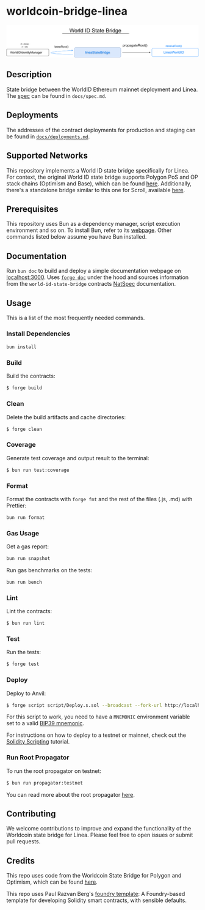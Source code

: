 # worldcoin-bridge-linea

![spec](docs/state-bridge.svg)

## Description

State bridge between the WorldID Ethereum mainnet deployment and Linea. The [spec](./docs/spec.md) can be found in
`docs/spec.md`.

## Deployments

The addresses of the contract deployments for production and staging can be found in
[`docs/deployments.md`](./docs/deployments.md).

## Supported Networks

This repository implements a World ID state bridge specifically for Linea. For context, the original World ID state
bridge supports Polygon PoS and OP stack chains (Optimism and Base), which can be found
[here](https://github.com/worldcoin/world-id-state-bridge). Additionally, there's a standalone bridge similar to this
one for Scroll, available [here](https://github.com/dragan2234/worldcoin-scroll-bridge).

## Prerequisites

This repository uses Bun as a dependency manager, script execution environment and so on. To install Bun, refer to its
[webpage](https://bun.sh/docs/installation). Other commands listed below assume you have Bun installed.

## Documentation

Run `bun doc` to build and deploy a simple documentation webpage on [localhost:3000](https://localhost:3000). Uses
[`forge doc`](https://book.getfoundry.sh/reference/forge/forge-doc#forge-doc) under the hood and sources information
from the `world-id-state-bridge` contracts [NatSpec](https://docs.soliditylang.org/en/latest/natspec-format.html)
documentation.

## Usage

This is a list of the most frequently needed commands.

### Install Dependencies

```sh
bun install
```

### Build

Build the contracts:

```sh
$ forge build
```

### Clean

Delete the build artifacts and cache directories:

```sh
$ forge clean
```

### Coverage

Generate test coverage and output result to the terminal:

```sh
$ bun run test:coverage
```

### Format

Format the contracts with `forge fmt` and the rest of the files (.js, .md) with Prettier:

```sh
bun run format
```

### Gas Usage

Get a gas report:

```sh
bun run snapshot
```

Run gas benchmarks on the tests:

```sh
bun run bench
```

### Lint

Lint the contracts:

```sh
$ bun run lint
```

### Test

Run the tests:

```sh
$ forge test
```

### Deploy

Deploy to Anvil:

```sh
$ forge script script/Deploy.s.sol --broadcast --fork-url http://localhost:8545
```

For this script to work, you need to have a `MNEMONIC` environment variable set to a valid
[BIP39 mnemonic](https://iancoleman.io/bip39/).

For instructions on how to deploy to a testnet or mainnet, check out the
[Solidity Scripting](https://book.getfoundry.sh/tutorials/solidity-scripting.html) tutorial.

### Run Root Propagator

To run the root propagator on testnet:

```sh
$ bun run propagator:testnet
```

You can read more about the root propagator [here](./docs/root-propagator.md).

## Contributing

We welcome contributions to improve and expand the functionality of the Worldcoin state bridge for Linea. Please feel
free to open issues or submit pull requests.

## Credits

This repo uses code from the Worldcoin State Bridge for Polygon and Optimism, which can be found
[here](https://github.com/worldcoin/world-id-state-bridge).

This repo uses Paul Razvan Berg's [foundry template](https://github.com/paulrberg/foundry-template/): A Foundry-based
template for developing Solidity smart contracts, with sensible defaults.
